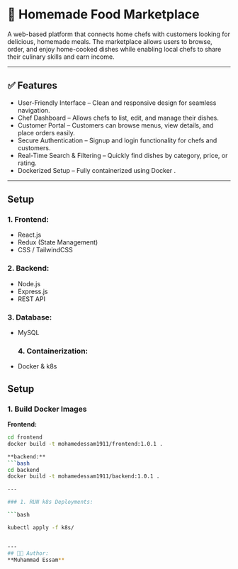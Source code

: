 # 🍲 Homemade Food Marketplace

A web-based platform that connects home chefs with customers looking for delicious, homemade meals. The marketplace allows users to browse, order, and enjoy home-cooked dishes while enabling local chefs to share their culinary skills and earn income.

---

## ✅ Features

- User-Friendly Interface – Clean and responsive design for seamless navigation.
- Chef Dashboard – Allows chefs to list, edit, and manage their dishes.
- Customer Portal – Customers can browse menus, view details, and place orders easily.
- Secure Authentication – Signup and login functionality for chefs and customers.
- Real-Time Search & Filtering – Quickly find dishes by category, price, or rating.
- Dockerized Setup – Fully containerized using Docker .

---

## Setup

### 1. Frontend:
- React.js
- Redux (State Management)
- CSS / TailwindCSS

### 2. Backend:
- Node.js
- Express.js
- REST API

### 3. Database:
- MySQL

  ### 4. Containerization:
- Docker & k8s

## Setup

### 1. Build Docker Images
**Frontend:**
```bash
cd frontend
docker build -t mohamedessam1911/frontend:1.0.1 .

**backend:**
```bash
cd backend
docker build -t mohamedessam1911/backend:1.0.1 .

---

### 1. RUN k8s Deployments:

```bash

kubectl apply -f k8s/ 


---
## 👨‍💻 Author:
**Muhammad Essam**


